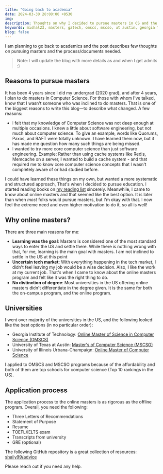 ```yaml
---
title: "Going back to academia"
date: 2024-03-30 20:00:00 +0530
img:
description: Thoughts on why I decided to pursue masters in CS and the application process
keywords: mishal23, masters, gatech, omscs, mscso, ut austin, georgia tech, cs
blog: false
---
```


I am planning to go back to academics and the post describes few thoughts on pursuing masters and the process/documents needed.

> Note: I will update the blog with more details as and when I get admits :)

## Reasons to pursue masters

It has been 4 years since I did my undergrad (2020 grad), and after 4 years, I plan to do masters in Computer Science. For those with whom I've talked, know that I wasn't someone who was inclined to do masters. That is one of the biggest reasons to write this blog—to describe what changed. A few reasons:

- I felt that my knowledge of Computer Science was not deep enough at multiple occasions. I knew a little about software engineering, but not much about computer science. To give an example, words like Quorums, Paxos, and RAFT were totally unknown. I have learned them now, but it has made me question how many such things are being missed.
- I wanted to try more core computer science than just software engineering. Example: Rather than using cache systems like Redis, Memcache on a server, I wanted to build a cache system - and that required me to know core computer science concepts that I wasn't completely aware of or had studied before.

I could have learned these things on my own, but wanted a more systematic and structured approach, That's when I decided to pursue education. I started reading books on [my reading list](/my-reading-list) sincerely. Meanwhile, I came to know about online masters and that seemed like the best option. It is later than when _most_ folks would pursue masters, but I'm okay with that. I now feel the extreme need and even higher motivation to do it, so all is well!

## Why online masters?

There are three main reasons for me:

- **Learning was the goal**: Masters is considered one of the most standard ways to enter the US and settle there. While there is nothing wrong with that, for me, learning is the main goal with masters. I am not inclined to settle in the US at this point
- **Uncertain tech market**: With everything happening in the tech market, I didn't feel leaving my job would be a wise decision. Also, I like the work at my current job. That's when I came to know about the online masters program and felt like it was the right thing to do.
- **No distinction of degree**: Most universities in the US offering online masters didn't differentiate in the degree given. It is the same for both the on-campus program, and the online program.

## Universities

I went over majority of the universities in the US, and the following looked like the best options (in no particular order):

- Georgia Institute of Technology: [Online Master of Science in Computer Science (OMSCS)](https://omscs.gatech.edu/)
- University of Texas at Austin: [Master's of Computer Science (MSCSO)](https://cdso.utexas.edu/mscs)
- University of Illinois Urbana-Champaign: [Online Master of Computer Science](https://cs.illinois.edu/academics/graduate/professional-mcs/online-master-computer-science)

I applied to OMSCS and MSCSO programs because of the affordability and both of them are top schools for computer science (Top 10 rankings in the US).

## Application process

The application process to the online masters is as rigorous as the offline program. Overall, you need the following:

- Three Letters of Recommendations
- Statement of Purpose
- Resume
- TOEFL/IELTS exam
- Transcripts from university
- GRE (optional)

The following GitHub repository is a great collection of resources: [shaily99/advice](https://github.com/shaily99/advice)

Please reach out if you need any help.
